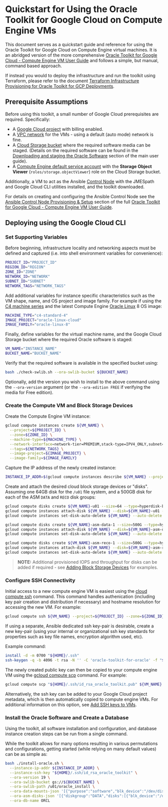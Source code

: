 # Quickstart for Using the Oracle Toolkit for Google Cloud on Compute Engine VMs

This document serves as a quickstart guide and reference for using the Oracle Toolkit for Google Cloud on Compute Engine virtual machines. It is an abridged version of the more comprehensive [Oracle Toolkit for Google Cloud - Compute Engine VM User Guide](compute-vm-user-guide.md) and follows a simple, but manual, command based approach.

If instead you would to deploy the infrastructure and run the toolkit using Terraform, please refer to the document [Terraform Infrastructure Provisioning for Oracle Toolkit for GCP Deployments](../terraform/README.md).

## Prerequisite Assumptions

Before using this toolkit, a small number of Google Cloud prerequisites are required. Specifically:

- A [Google Cloud project](https://developers.google.com/workspace/guides/create-project) with billing enabled.
- A [VPC network](https://cloud.google.com/vpc/docs/vpc) for the VMs - using a default (auto mode) network is fine.
- A [Cloud Storage bucket](https://cloud.google.com/storage/docs/buckets) where the required software media can be staged. (Details on the required software can be found in the [Downloading and staging the Oracle Software](user-guide.md#downloading-and-staging-the-oracle-software) section of the main user guide).
- A [Compute Engine default service account](https://cloud.google.com/compute/docs/access/service-accounts#default_service_account) with the **Storage Object Viewer** (`roles/storage.objectViewer`) role on the Cloud Storage bucket.

Additionally, a VM to act as the Ansible [Control Node](https://docs.ansible.com/ansible/2.9/user_guide/basic_concepts.html#control-node) with the JMESpath and Google Cloud CLI utilities installed, and the toolkit downloaded.

For details on creating and configuring the Ansible Control Node see the [Ansible Control Node Provisioning & Setup](compute-vm-user-guide.md#ansible-control-node-provisioning--setup) section of the full [Oracle Toolkit for Google Cloud - Compute Engine VM User Guide](compute-vm-user-guide.md).

## Deploying using the Google Cloud CLI

### Set Supporting Variables

Before beginning, infrastructure locality and networking aspects must be defined and captured (i.e. into shell environment variables for convenience):

```bash
PROJECT_ID="PROJECT_ID"
REGION_ID="REGION"
ZONE_ID="ZONE"
NETWORK_ID="NETWORK"
SUBNET_ID="SUBNET"
NETWORK_TAGS="NETWORK_TAGS"
```

Add additional variables for instance specific characteristics such as the VM shape, name, and OS project and image family. For example if using the [C4 machine series](https://cloud.google.com/compute/docs/general-purpose-machines#c4_series) and the latest Compute Engine [Oracle Linux](https://cloud.google.com/compute/docs/images/os-details#oracle_linux) 8 OS image:

```bash
MACHINE_TYPE="c4-standard-4"
IMAGE_PROJECT="oracle-linux-cloud"
IMAGE_FAMILY="oracle-linux-8"
```

Finally, define variables for the virtual machine name, and the Google Cloud Storage bucket where the required Oracle software is staged:

```bash
VM_NAME="INSTANCE_NAME"
BUCKET_NAME="BUCKET_NAME"
```

Verify that the required software is available in the specified bucket using:

```bash
bash ./check-swlib.sh --ora-swlib-bucket ${BUCKET_NAME}
```

Optionally, add the version you wish to install to the above command using the `--ora-version` argument (or the `--ora-edition FREE` if verifying the media for Free edition).

### Create the Compute VM and Block Storage Devices

Create the Compute Engine VM instance:

```bash
gcloud compute instances create ${VM_NAME} \
  --project=${PROJECT_ID} \
  --zone=${ZONE_ID} \
  --machine-type=${MACHINE_TYPE} \
  --network-interface=network-tier=PREMIUM,stack-type=IPV4_ONLY,subnet=${SUBNET_ID} \
  --tags=${NETWORK_TAGS} \
  --image-project=${IMAGE_PROJECT} \
  --image-family=${IMAGE_FAMILY}
```

Capture the IP address of the newly created instance:

```bash
INSTANCE_IP_ADDR=$(gcloud compute instances describe ${VM_NAME} --project=${PROJECT_ID} --zone=${ZONE_ID} --format="value(networkInterfaces[0].networkIP)")
```

Create and attach the desired cloud block storage devices or "disks". Assuming one 64GB disk for the `/u01` file system, and a 500GB disk for each of the ASM `DATA` and `RECO` disk groups:

```bash
gcloud compute disks create ${VM_NAME}-u01 --size=64 --type=hyperdisk-balanced --project=${PROJECT_ID} --zone=${ZONE_ID}
gcloud compute instances attach-disk ${VM_NAME} --disk=${VM_NAME}-u01 --device-name=oracle-u01 --project=${PROJECT_ID} --zone=${ZONE_ID}
gcloud compute instances set-disk-auto-delete ${VM_NAME} --auto-delete --disk=${VM_NAME}-u01 --project=${PROJECT_ID} --zone=${ZONE_ID}

gcloud compute disks create ${VM_NAME}-asm-data-1 --size=500G --type=hyperdisk-balanced --project=${PROJECT_ID} --zone=${ZONE_ID}
gcloud compute instances attach-disk ${VM_NAME} --disk=${VM_NAME}-asm-data-1 --device-name=oracle-asm-data-1 --project=${PROJECT_ID} --zone=${ZONE_ID}
gcloud compute instances set-disk-auto-delete ${VM_NAME} --auto-delete --disk=${VM_NAME}-asm-data-1 --project=${PROJECT_ID} --zone=${ZONE_ID}

gcloud compute disks create ${VM_NAME}-asm-reco-1 --size=500G --type=hyperdisk-balanced --project=${PROJECT_ID} --zone=${ZONE_ID}
gcloud compute instances attach-disk ${VM_NAME} --disk=${VM_NAME}-asm-reco-1 --device-name=oracle-asm-reco-1 --project=${PROJECT_ID} --zone=${ZONE_ID}
gcloud compute instances set-disk-auto-delete ${VM_NAME} --auto-delete --disk=${VM_NAME}-asm-reco-1 --project=${PROJECT_ID} --zone=${ZONE_ID}
```

> **NOTE:** Additional provisioned IOPS and throughput for disks can be added if required - see [Adding Block Storage Devices](compute-vm-user-guide.md#adding-block-storage-devices) for examples.

### Configure SSH Connectivity

Initial access to a new compute engine VM is easiest using the [cloud compute ssh](https://cloud.google.com/sdk/gcloud/reference/compute/ssh) command. This command handles authenication (including key pair creation and distribution if necessary) and hostname resolution for accessing the new VM. For example:

```bash
gcloud compute ssh ${VM_NAME} --project=${PROJECT_ID} --zone=${ZONE_ID}
```

If using a separate, Ansible dedicated ssh key-pair is desirable, create a new key-pair (using your internal or organizational ssh key standards for properties such as key file names, encryption algorithm used, etc).

Example command:

```bash
install -d -m 0700 "${HOME}/.ssh"
ssh-keygen -q -b 4096 -t rsa -N '' -C 'oracle-toolkit-for-oracle' -f "${HOME}/.ssh/id_rsa_oracle_toolkit"
```

The newly created public key can then be copied to your compute engine VM using the [gcloud compute scp](https://cloud.google.com/sdk/gcloud/reference/compute/scp) command. For example:

```bash
gcloud compute scp "${HOME}/.ssh/id_rsa_oracle_toolkit.pub" ${VM_NAME}:"${HOME}/.ssh/" --project=${PROJECT_ID} --zone=${ZONE_ID}
```

Alternatively, the ssh key can be added to your Google Cloud project metadata, which is then automatically copied to compute engine VMs. For additional information on this option, see [Add SSH keys to VMs](https://cloud.google.com/compute/docs/connect/add-ssh-keys).

### Install the Oracle Software and Create a Database

Using the toolkit, all software installation and configuration, and database instance creation steps can be run from a single command.

While the toolkit allows for many options resulting in various permutations and configurations, getting started (while relying on many default values) can be as simple as:

```bash
bash ./install-oracle.sh \
  --instance-ip-addr ${INSTANCE_IP_ADDR} \
  --instance-ssh-key "${HOME}/.ssh/id_rsa_oracle_toolkit" \
  --ora-version 19 \
  --ora-swlib-bucket gs://${BUCKET_NAME} \
  --ora-swlib-path /u01/oracle_install \
  --ora-data-mounts-json '[{"purpose":"software","blk_device":"/dev/disk/by-id/google-oracle-u01","name":"u01","fstype":"xfs","mount_point":"/u01","mount_opts":"nofail"}]' \
  --ora-asm-disks-json '[{"diskgroup":"DATA","disks":[{"blk_device":"/dev/disk/by-id/google-oracle-asm-data-1","name":"DATA1"}]},{"diskgroup":"RECO","disks":[{"blk_device":"/dev/disk/by-id/google-oracle-asm-reco-1","name":"RECO1"}]}]' \
  --ora-db-name ORCL
```
